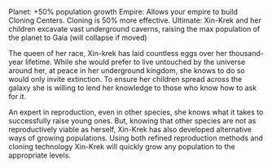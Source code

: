 Planet: +50% population growth
Empire: Allows your empire to build Cloning Centers. Cloning is 50% more effective.
Ultimate: Xin-Krek and her children excavate vast underground caverns, raising the max population of the planet to Gaia (will collapse if moved)

The queen of her race, Xin-krek has laid countless eggs over her thousand-year lifetime.  While she would prefer to live untouched by the universe around her, at peace in her underground kingdom, she knows to do so would only invite extinction.  To ensure her children spread across the galaxy she is willing to lend her knowledge to those who know how to ask for it.

An expert in reproduction, even in other species, she knows what it takes to successfully raise young ones.  But, knowing that other species are not as reproductively viable as herself, Xin-Krek has also developed alternative ways of growing populations.  Using both refined reproduction methods and cloning technology Xin-Krek will quickly grow any population to the appropriate levels.